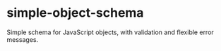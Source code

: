 # simple-object-schema
Simple schema for JavaScript objects, with validation and flexible error messages.
